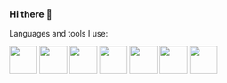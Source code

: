 ### Hi there 👋

Languages and tools I use:

<img src="https://cdn.jsdelivr.net/gh/devicons/devicon/icons/java/java-original-wordmark.svg" width="50px" /> <img src="https://cdn.jsdelivr.net/gh/devicons/devicon/icons/python/python-original-wordmark.svg" width="50px" /> <img src="https://cdn.jsdelivr.net/gh/devicons/devicon/icons/django/django-original.svg" width="50px" /> <img src="https://cdn.jsdelivr.net/gh/devicons/devicon/icons/heroku/heroku-original-wordmark.svg" width="50px" /> <img src="https://cdn.jsdelivr.net/gh/devicons/devicon/icons/jquery/jquery-original.svg" width="50px" /> <img src="https://cdn.jsdelivr.net/gh/devicons/devicon/icons/php/php-original.svg" width="50px" /> <img src="https://cdn.jsdelivr.net/gh/devicons/devicon/icons/swift/swift-original-wordmark.svg" width="50px" />






<!--
**mendelbellaiche/mendelbellaiche** is a ✨ _special_ ✨ repository because its `README.md` (this file) appears on your GitHub profile.

Here are some ideas to get you started:

- 🔭 I’m currently working on ...
- 🌱 I’m currently learning ...
- 👯 I’m looking to collaborate on ...
- 🤔 I’m looking for help with ...
- 💬 Ask me about ...
- 📫 How to reach me: ...
- 😄 Pronouns: ...
- ⚡ Fun fact: ...
-->
